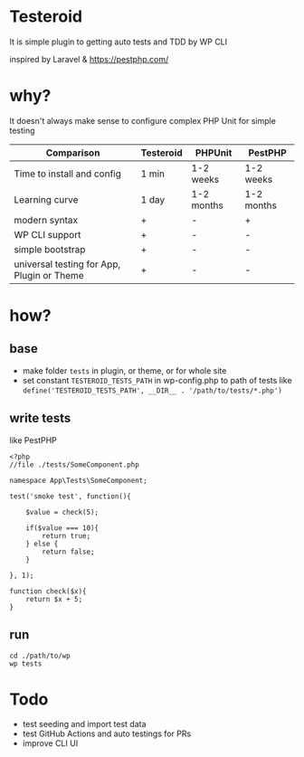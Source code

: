 # Testeroid

It is simple plugin to getting auto tests and TDD by WP CLI

inspired by Laravel & https://pestphp.com/

# why?

It doesn't always make sense to configure complex PHP Unit for simple testing

| Comparison | Testeroid | PHPUnit | PestPHP |
| --- | --- | --- | --- |
| Time to install and config | 1 min | 1-2 weeks | 1-2 weeks |
| Learning curve | 1 day | 1-2 months | 1-2 months |
| modern syntax | + | - | + |
| WP CLI support | + | - | - |
| simple bootstrap | + | - | - |
| universal testing for App, Plugin or Theme | + | - | - |


# how?

## base
- make folder `tests` in plugin, or theme, or for whole site
- set constant `TESTEROID_TESTS_PATH` in wp-config.php to path of tests like `define('TESTEROID_TESTS_PATH', __DIR__ . '/path/to/tests/*.php')`

## write tests

like PestPHP

```
<?php
//file ./tests/SomeComponent.php

namespace App\Tests\SomeComponent;

test('smoke test', function(){

    $value = check(5);

    if($value === 10){
        return true;
    } else {
        return false;
    }

}, 1);

function check($x){
    return $x + 5;
}
```

## run
```
cd ./path/to/wp
wp tests
```


# Todo
- test seeding and import test data
- test GitHub Actions and auto testings for PRs
- improve CLI UI